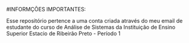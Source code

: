 #INFORMÇÕES IMPORTANTES:

Esse repositório pertence a uma conta criada através do meu email de estudante do curso de Análise de Sistemas da Instituição de Ensino Superior Estacio de Ribeirão Preto - Período 1
